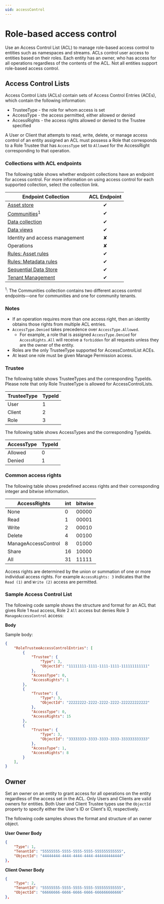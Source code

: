 ```yaml
---
uid: accessControl
---
```


# Role-based access control

Use an Access Control List (ACL) to manage role-based access control to entities such as namespaces and streams. ACLs control user access to entities based on their roles. Each entity has an owner, who has access for all operations regardless of the contents of the ACL. Not all entities support role-based access control.  <!--Angela Flores 6/23/21 We should not talk about unreleased functionality or future functionality in the end-user documentation. Original text "Not all entities in the OCS system support role-based access control at this time, but the list will quickly grow and currently includes Namespaces and several unreleased entities." We should list all the entities that do support an ACL. How does access work for entities that don't support an ACL? -->

## Access Control Lists

Access Control Lists (ACLs) contain sets of Access Control Entries (ACEs), which contain the following information:

- TrusteeType - the role for whom access is set 
- AccessType - the access permitted, either allowed or denied
- AccessRights - the access rights allowed or denied to the Trustee specified 

A User or Client that attempts to read, write, delete, or manage access control of an entity assigned an ACL must possess a Role that corresponds to a Role Trustee that has `AccessType` set to `Allowed` for the AccessRight corresponding to that operation.

### Collections with ACL endpoints

The following table shows whether endpoint collections have an endpoint for access control. For more information on using access control for each supported collection, select the collection link.

| Endpoint Collection | ACL Endpoint |
|--|:--:|
| [Asset store](xref:assets-access-control-list) | &#10004; |
| [Communities](../../api-reference/identity/community-tenant-collection-acls.md)<sup>1</sup> | &#10004; |
| [Data collection](xref:omf-ingress-access-control) | &#10004; |
| [Data views](xref:DataViewsAccessControlAPI) | &#10004; |
| Identity and access management | ✘ |
| Operations | ✘ |
| [Rules: Asset rules](xref:assets-access-control-list) | &#10004; |
| [Rules: Metadata rules](xref:metadata-access-control-list) | &#10004; |
| [Sequential Data Store](xref:sds-access-control-list) | &#10004; |
| [Tenant Management](xref:tenant-root-access-control) | &#10004; |

<sup>1</sup>: The Communities collection contains two different access control endpoints—one for communities and one for community tenants.

### Notes

- If an operation requires more than one access right, then an identity obtains those rights from multiple ACL entries.
- `AccessType.Denied` takes precedence over `AccessType.Allowed`.
  - For example, a role that is assigned `AccessType.Denied` for `AccessRights.All` will receive a `forbidden` for all  requests unless they are the owner of the entity.
- Roles are the only TrusteeType supported for AccessControlList ACEs.
- At least one role must be given Manage Permission access.

### Trustee

The following table shows TrusteeTypes and the corresponding TypeIds. Please note that only Role TrusteeType is allowed for AccessControlLists.

| TrusteeType           | TypeId |
|-----------------------|--------|
| User                  | 1      |
| Client                | 2      |
| Role                  | 3      |

The following table shows AccessTypes and the corresponding TypeIds.

| AccessType            | TypeId |
|-----------------------|--------|
| Allowed               | 0      |
| Denied                | 1      |

### Common access rights
The following table shows predefined access rights and their corresponding integer and bitwise information.

| AccessRights          | int  | bitwise |
|-----------------------|------|---------|
| None                  | 0    |   00000 |
| Read                  | 1    |   00001 |
| Write                 | 2    |   00010 |
| Delete                | 4    |   00100 |
| ManageAccessControl   | 8    |   01000 |
| Share                 | 16   |   10000 |
| All                   | 31   |   11111 |

Access rights are determined by the union or summation of one or more individual access rights. For example `AccessRights: 3` indicates that the `Read (1)` and `Write (2)` access are permitted.

### Sample Access Control List

The following code sample shows the structure and format for an ACL that gives Role 1 `Read` access, Role 2 `All` access but denies Role 3 `ManageAccessControl` access:

**Body**

Sample body:

```json
{
	"RoleTrusteeAccessControlEntries": [
		{
			"Trustee": {
				"Type": 3,
				"ObjectId": "11111111-1111-1111-1111-111111111111"
			},
			"AccessType": 0,
			"AccessRights": 1
		},
		{
			"Trustee": {
				"Type": 3,
				"ObjectId": "22222222-2222-2222-2222-222222222222"
			},
			"AccessType": 0,
			"AccessRights": 15
		},
		{
			"Trustee": {
				"Type": 3,
				"ObjectId": "33333333-3333-3333-3333-333333333333"
			},
			"AccessType": 1,
			"AccessRights": 8
		}
	],
}
```

## Owner

Set an owner on an entity to grant access for all operations on the entity regardless of the access set in the ACL. Only Users and Clients are valid owners for entities. Both User and Client Trustee types use the `ObjectId` property to specify either the User's ID or Client's ID, respectively.

The following code samples shows the format and structure of an owner object.

**User Owner Body**

```json
{
	"Type": 1,
	"TenantId": "55555555-5555-5555-5555-555555555555",
	"ObjectId": "44444444-4444-4444-4444-444444444444"
},
```

**Client Owner Body**

```json
{
	"Type": 2,
	"TenantId": "55555555-5555-5555-5555-555555555555",
	"ObjectId": "66666666-6666-6666-6666-666666666666"
},
```
